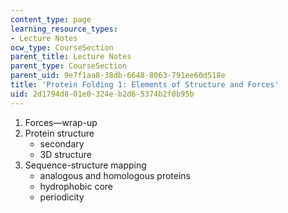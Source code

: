 ```yaml
---
content_type: page
learning_resource_types:
- Lecture Notes
ocw_type: CourseSection
parent_title: Lecture Notes
parent_type: CourseSection
parent_uid: 9e7f1aa8-38db-6648-8063-791ee60d518e
title: 'Protein Folding 1: Elements of Structure and Forces'
uid: 2d1794d8-01e0-324e-b2d6-5374b2f0b95b
---
```


1.  Forces—wrap-up
2.  Protein structure
    *   secondary
    *   3D structure
3.  Sequence-structure mapping
    *   analogous and homologous proteins
    *   hydrophobic core
    *   periodicity